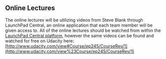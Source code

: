 ## Online Lectures

The online lectures will be utilizing videos from Steve Blank through LaunchPad Central, an online application that each team member will be given access to. All of the online lectures should be watched from within the [LaunchPad Central platform](platform.md), however the same videos can be found and watched for free on Udacity here: [http://www.udacity.com/view#Course/ep245/CourseRev/1](http://www.udacity.com/view%23Course/ep245/CourseRev/1)
